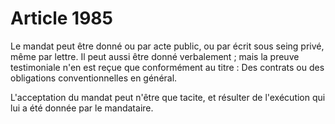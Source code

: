 # Article 1985

Le mandat peut être donné ou par acte public, ou par écrit sous seing privé, même par lettre. Il peut aussi être donné verbalement ; mais la preuve testimoniale n'en est reçue que conformément au titre : Des contrats ou des obligations conventionnelles en général.

L'acceptation du mandat peut n'être que tacite, et résulter de l'exécution qui lui a été donnée par le mandataire.
